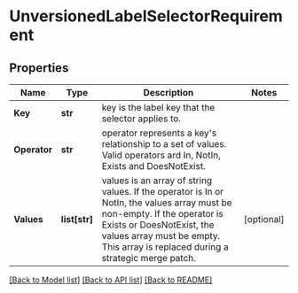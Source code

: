 # UnversionedLabelSelectorRequirement

## Properties
Name | Type | Description | Notes
------------ | ------------- | ------------- | -------------
**Key** | **str** | key is the label key that the selector applies to. | 
**Operator** | **str** | operator represents a key&#39;s relationship to a set of values. Valid operators ard In, NotIn, Exists and DoesNotExist. | 
**Values** | **list[str]** | values is an array of string values. If the operator is In or NotIn, the values array must be non-empty. If the operator is Exists or DoesNotExist, the values array must be empty. This array is replaced during a strategic merge patch. | [optional] 

[[Back to Model list]](../README.md#documentation-for-models) [[Back to API list]](../README.md#documentation-for-api-endpoints) [[Back to README]](../README.md)


